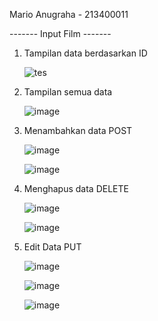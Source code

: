 Mario Anugraha - 213400011

------- Input Film -------

1. Tampilan data berdasarkan ID
   
   ![tes](https://github.com/user-attachments/assets/cef46c0b-9b1b-4abb-95fa-7b426246ce68)


2. Tampilan semua data

   ![image](https://github.com/user-attachments/assets/f1b07c8d-7117-4834-830a-96807d4db3e4)

3. Menambahkan data POST
   
   ![image](https://github.com/user-attachments/assets/835b405e-3baa-4a62-a941-d13454e14d6e)

   ![image](https://github.com/user-attachments/assets/3f8472c9-06d4-4b37-97ce-4e0b9d447777)


4. Menghapus data DELETE

   ![image](https://github.com/user-attachments/assets/cd458c73-059a-49bd-bb73-7e1577a577b5)

   ![image](https://github.com/user-attachments/assets/cd8a3920-d135-4b42-957c-b8e050939a3d)


5. Edit Data PUT

   ![image](https://github.com/user-attachments/assets/1dee54ae-117a-4a19-978e-24b620f38a14)

   ![image](https://github.com/user-attachments/assets/692af252-9d3b-480f-8c74-9be892129629)

   ![image](https://github.com/user-attachments/assets/289b0ff9-a432-467c-8354-c6bc3a354854)

